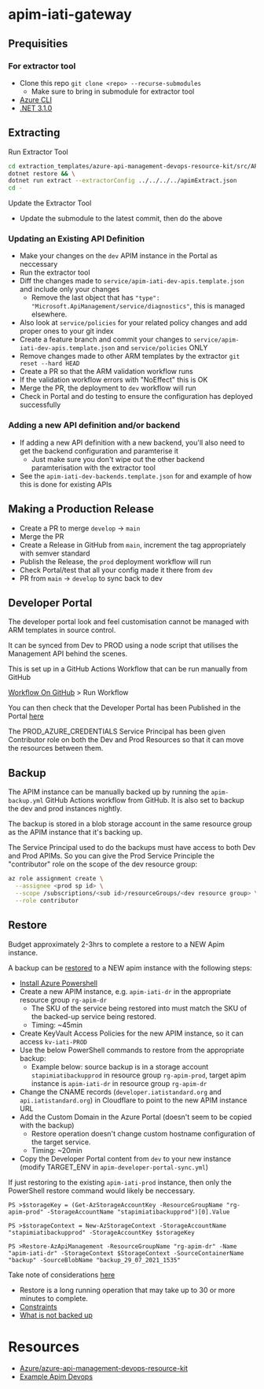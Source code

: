 # apim-iati-gateway

## Prequisities

### For extractor tool

- Clone this repo `git clone <repo> --recurse-submodules`
  - Make sure to bring in submodule for extractor tool
- [Azure CLI](https://docs.microsoft.com/en-us/dotnet/azure/install-azure-cli)
- [.NET 3.1.0](https://docs.microsoft.com/en-us/dotnet/core/install/)

## Extracting

Run Extractor Tool

```bash
cd extraction_templates/azure-api-management-devops-resource-kit/src/APIM_ARMTemplate/apimtemplate && \
dotnet restore && \
dotnet run extract --extractorConfig ../../../../apimExtract.json
cd -
```

Update the Extractor Tool

- Update the submodule to the latest commit, then do the above

### Updating an Existing API Definition

- Make your changes on the `dev` APIM instance in the Portal as neccessary
- Run the extractor tool
- Diff the changes made to `service/apim-iati-dev-apis.template.json` and include only your changes
  - Remove the last object that has `"type": "Microsoft.ApiManagement/service/diagnostics"`, this is managed elsewhere.
- Also look at `service/policies` for your related policy changes and add proper ones to your git index
- Create a feature branch and commit your changes to `service/apim-iati-dev-apis.template.json` and `service/policies` ONLY
- Remove changes made to other ARM templates by the extractor `git reset --hard HEAD`
- Create a PR so that the ARM validation workflow runs
- If the validation workflow errors with "NoEffect" this is OK
- Merge the PR, the deployment to `dev` workflow will run
- Check in Portal and do testing to ensure the configuration has deployed successfully

### Adding a new API definition and/or backend

- If adding a new API definition with a new backend, you'll also need to get the backend configuration and paramterise it
  - Just make sure you don't wipe out the other backend paramterisation with the extractor tool
- See the `apim-iati-dev-backends.template.json` for and example of how this is done for existing APIs

## Making a Production Release

- Create a PR to merge `develop` -> `main`
- Merge the PR
- Create a Release in GitHub from `main`, increment the tag appropriately with semver standard
- Publish the Release, the `prod` deployment workflow will run
- Check Portal/test that all your config made it there from `dev`
- PR from `main` -> `develop` to sync back to dev

## Developer Portal

The developer portal look and feel customisation cannot be managed with ARM templates in source control.

It can be synced from Dev to PROD using a node script that utilises the Management API behind the scenes.

This is set up in a GitHub Actions Workflow that can be run manually from GitHub

[Workflow On GitHub](https://github.com/IATI/apim-iati-gateway/actions/workflows/apim-developer-portal-sync.yml) > Run Workflow

You can then check that the Developer Portal has been Published in the Portal [here](https://portal.azure.com/#@iatitech.onmicrosoft.com/resource/subscriptions/bcaf7a00-7a14-4932-ac41-7bb0dee0d2a9/resourceGroups/rg-apim-PROD/providers/Microsoft.ApiManagement/service/apim-iati-PROD/apim-portal)

The PROD_AZURE_CREDENTIALS Service Principal has been given Contributor role on both the Dev and Prod Resources so that it can move the resources between them.

## Backup

The APIM instance can be manually backed up by running the `apim-backup.yml` GitHub Actions workflow from GitHub. It is also set to backup the dev and prod instances nightly.

The backup is stored in a blob storage account in the same resource group as the APIM instance that it's backing up.

The Service Principal used to do the backups must have access to both Dev and Prod APIMs. So you can give the Prod Service Principle the "contributor" role on the scope of the dev resource group:

```bash
az role assignment create \
  --assignee <prod sp id> \
  --scope /subscriptions/<sub id>/resourceGroups/<dev resource group> \
  --role contributor
```

## Restore

Budget approximately 2-3hrs to complete a restore to a NEW Apim instance.

A backup can be [restored](https://docs.microsoft.com/en-us/powershell/module/az.apimanagement/restore-azapimanagement?view=azps-6.2.1) to a NEW apim instance with the following steps:

- [Install Azure Powershell](https://docs.microsoft.com/en-us/powershell/azure/install-az-ps?view=azps-6.2.1)
- Create a new APIM instance, e.g. `apim-iati-dr` in the appropriate resource group `rg-apim-dr`
  - The SKU of the service being restored into must match the SKU of the backed-up service being restored.
  - Timing: ~45min
- Create KeyVault Access Policies for the new APIM instance, so it can access `kv-iati-PROD`
- Use the below PowerShell commands to restore from the appropriate backup:
  - Example below: source backup is in a storage account `stapimiatibackupprod` in resource group `rg-apim-prod`, target apim instance is `apim-iati-dr` in resource group `rg-apim-dr`
- Change the CNAME records (`developer.iatistandard.org` and `api.iatistandard.org`) in Cloudflare to point to the new APIM instance URL
- Add the Custom Domain in the Azure Portal (doesn't seem to be copied with the backup)
  - Restore operation doesn't change custom hostname configuration of the target service.
  - Timing: ~20min
- Copy the Developer Portal content from `dev` to your new instance (modify TARGET_ENV in `apim-developer-portal-sync.yml`)

If just restoring to the existing `apim-iati-prod` instance, then only the PowerShell restore command would likely be neccessary.

```pwsh
PS >$storageKey = (Get-AzStorageAccountKey -ResourceGroupName "rg-apim-prod" -StorageAccountName "stapimiatibackupprod")[0].Value

PS >$storageContext = New-AzStorageContext -StorageAccountName "stapimiatibackupprod" -StorageAccountKey $storageKey

PS >Restore-AzApiManagement -ResourceGroupName "rg-apim-dr" -Name "apim-iati-dr" -StorageContext $StorageContext -SourceContainerName "backup" -SourceBlobName "backup_29_07_2021_1535"
```

Take note of considerations [here](https://docs.microsoft.com/en-us/azure/api-management/api-management-howto-disaster-recovery-backup-restore#constraints-when-making-backup-or-restore-request)

- Restore is a long running operation that may take up to 30 or more minutes to complete.
- [Constraints](https://docs.microsoft.com/en-us/azure/api-management/api-management-howto-disaster-recovery-backup-restore#constraints-when-making-backup-or-restore-request)
- [What is not backed up](https://docs.microsoft.com/en-us/azure/api-management/api-management-howto-disaster-recovery-backup-restore#what-is-not-backed-up)

# Resources

- [Azure/azure-api-management-devops-resource-kit](https://github.com/Azure/azure-api-management-devops-resource-kit)
- [Example Apim Devops](https://github.com/RvLabsMSFT/rvlabs-apim-devops)
